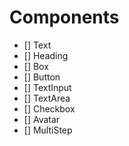 # Components

- [] Text
- [] Heading
- [] Box
- [] Button  
- [] TextInput
- [] TextArea  
- [] Checkbox
- [] Avatar
- [] MultiStep
